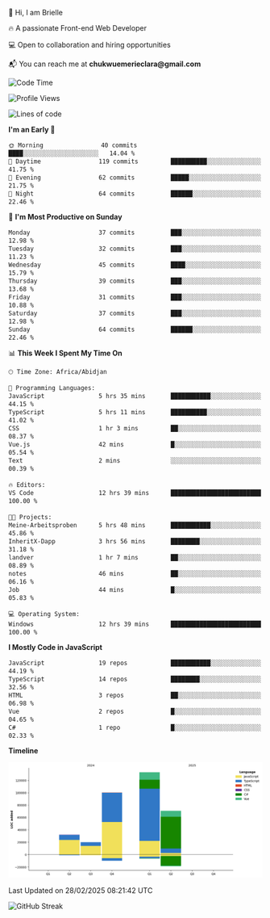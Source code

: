 <div align="left">
  <p>👋 Hi, I am Brielle</p>
  <p>🔥 A passionate Front-end Web Developer</p>
  <p>💻 Open to collaboration and hiring opportunities</p>
  <p>📬 You can reach me at <strong>chukwuemerieclara@gmail.com</strong></p>
</div>


 
 <!--START_SECTION:waka-->
![Code Time](http://img.shields.io/badge/Code%20Time-503%20hrs%2031%20mins-blue)

![Profile Views](http://img.shields.io/badge/Profile%20Views-18-blue)

![Lines of code](https://img.shields.io/badge/From%20Hello%20World%20I%27ve%20Written-226.7%20thousand%20lines%20of%20code-blue)

**I'm an Early 🐤** 

```text
🌞 Morning                40 commits          ████░░░░░░░░░░░░░░░░░░░░░   14.04 % 
🌆 Daytime                119 commits         ██████████░░░░░░░░░░░░░░░   41.75 % 
🌃 Evening                62 commits          █████░░░░░░░░░░░░░░░░░░░░   21.75 % 
🌙 Night                  64 commits          ██████░░░░░░░░░░░░░░░░░░░   22.46 % 
```
📅 **I'm Most Productive on Sunday** 

```text
Monday                   37 commits          ███░░░░░░░░░░░░░░░░░░░░░░   12.98 % 
Tuesday                  32 commits          ███░░░░░░░░░░░░░░░░░░░░░░   11.23 % 
Wednesday                45 commits          ████░░░░░░░░░░░░░░░░░░░░░   15.79 % 
Thursday                 39 commits          ███░░░░░░░░░░░░░░░░░░░░░░   13.68 % 
Friday                   31 commits          ███░░░░░░░░░░░░░░░░░░░░░░   10.88 % 
Saturday                 37 commits          ███░░░░░░░░░░░░░░░░░░░░░░   12.98 % 
Sunday                   64 commits          ██████░░░░░░░░░░░░░░░░░░░   22.46 % 
```


📊 **This Week I Spent My Time On** 

```text
🕑︎ Time Zone: Africa/Abidjan

💬 Programming Languages: 
JavaScript               5 hrs 35 mins       ███████████░░░░░░░░░░░░░░   44.15 % 
TypeScript               5 hrs 11 mins       ██████████░░░░░░░░░░░░░░░   41.02 % 
CSS                      1 hr 3 mins         ██░░░░░░░░░░░░░░░░░░░░░░░   08.37 % 
Vue.js                   42 mins             █░░░░░░░░░░░░░░░░░░░░░░░░   05.54 % 
Text                     2 mins              ░░░░░░░░░░░░░░░░░░░░░░░░░   00.39 % 

🔥 Editors: 
VS Code                  12 hrs 39 mins      █████████████████████████   100.00 % 

🐱‍💻 Projects: 
Meine-Arbeitsproben      5 hrs 48 mins       ███████████░░░░░░░░░░░░░░   45.86 % 
InheritX-Dapp            3 hrs 56 mins       ████████░░░░░░░░░░░░░░░░░   31.18 % 
landver                  1 hr 7 mins         ██░░░░░░░░░░░░░░░░░░░░░░░   08.89 % 
notes                    46 mins             ██░░░░░░░░░░░░░░░░░░░░░░░   06.16 % 
Job                      44 mins             █░░░░░░░░░░░░░░░░░░░░░░░░   05.83 % 

💻 Operating System: 
Windows                  12 hrs 39 mins      █████████████████████████   100.00 % 
```

**I Mostly Code in JavaScript** 

```text
JavaScript               19 repos            ███████████░░░░░░░░░░░░░░   44.19 % 
TypeScript               14 repos            ████████░░░░░░░░░░░░░░░░░   32.56 % 
HTML                     3 repos             ██░░░░░░░░░░░░░░░░░░░░░░░   06.98 % 
Vue                      2 repos             █░░░░░░░░░░░░░░░░░░░░░░░░   04.65 % 
C#                       1 repo              █░░░░░░░░░░░░░░░░░░░░░░░░   02.33 % 
```



**Timeline**

![Lines of Code chart](https://raw.githubusercontent.com/Brielle28/Brielle28/main/assets/bar_graph.png)


 Last Updated on 28/02/2025 08:21:42 UTC
<!--END_SECTION:waka-->

![GitHub Streak](https://github-readme-streak-stats.herokuapp.com/?user=Brielle28)




